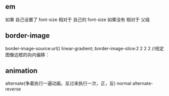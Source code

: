 ##  em
如果 自己设置了 font-size   相对于  自己的 font-size
如果没有 相对于 父级

##  border-image
border-image-source:url()  linear-gradient;
border-image-slice:2 2 2 2   //规定图像边框的向内偏移：

## animation
alternate(争着执行一遍动画，反过来执行一次，正，反)
normal
alternate-reverse